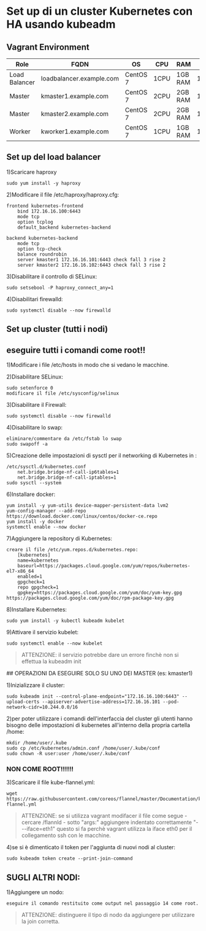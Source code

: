 # Set up di un cluster Kubernetes con HA usando kubeadm
## Vagrant Environment
|Role|FQDN|OS|CPU|RAM|IP|
|----|----|----|----|----|----|
|Load Balancer|loadbalancer.example.com|CentOS 7|1CPU|1GB RAM|172.16.16.100| 
|Master|kmaster1.example.com|CentOS 7|2CPU|2GB RAM|172.16.16.101|
|Master|kmaster2.example.com|CentOS 7|2CPU|2GB RAM|172.16.16.102|
|Worker|kworker1.example.com|CentOS 7|1CPU|1GB RAM|172.16.16.201|

## Set up del load balancer
1)Scaricare haproxy
    
    sudo yum install -y haproxy

2)Modificare il file /etc/haproxy/haproxy.cfg:

    frontend kubernetes-frontend
        bind 172.16.16.100:6443
        mode tcp
        option tcplog
        default_backend kubernetes-backend

    backend kubernetes-backend
        mode tcp
        option tcp-check
        balance roundrobin
        server kmaster1 172.16.16.101:6443 check fall 3 rise 2
        server kmaster2 172.16.16.102:6443 check fall 3 rise 2

3)Disabilitare il controllo di SELinux:
    
    sudo setsebool -P haproxy_connect_any=1

4)Disabilitari firewalld:

    sudo systemctl disable --now firewalld


## Set up cluster (tutti i nodi)
eseguire tutti i comandi come root!!
-------------------------------------
1)Modificare i file /etc/hosts in modo che si vedano le macchine.

2)Disabilitare SELinux:
    
    sudo setenforce 0
    modificare il file /etc/sysconfig/selinux

3)Disabilitare il Firewall:
    
    sudo systemctl disable --now firewalld

4)Disabilitare lo swap:
    
    eliminare/commentare da /etc/fstab lo swap
    sudo swapoff -a

5)Creazione delle impostazioni di sysctl per il networking di Kubernetes in :

    /etc/sysctl.d/kubernetes.conf
        net.bridge.bridge-nf-call-ip6tables=1
        net.bridge.bridge-nf-call-iptables=1
    sudo sysctl --system

6)Installare docker:

    yum install -y yum-utils device-mapper-persistent-data lvm2
    yum-config-manager --add-repo https://download.docker.com/linux/centos/docker-ce.repo
    yum install -y docker
    systemctl enable --now docker

7)Aggiungere la repository di Kubernetes:
    
    creare il file /etc/yum.repos.d/kubernetes.repo:
        [kubernetes]
        name=kubernetes
        baseurl=https://packages.cloud.google.com/yum/repos/kubernetes-el7-x86_64
        enabled=1
        gpgcheck=1
        repo gpgcheck=1
        gpgkey=https://packages.cloud.google.com/yum/doc/yum-key.gpg https://packages.cloud.google.com/yum/doc/rpm-package-key.gpg
    
8)Installare Kubernetes:

    sudo yum install -y kubectl kubeadm kubelet

9)Attivare il servizio kubelet:

    sudo systemctl enable --now kubelet

>ATTENZIONE: il servizio potrebbe dare un errore finchè non si effettua la kubeadm init


## OPERAZIONI DA ESEGUIRE SOLO SU UNO DEI MASTER (es: kmaster1) 

1)Inizializzare il cluster:

    sudo kubeadm init --control-plane-endpoint="172.16.16.100:6443" --upload-certs --apiserver-advertise-address=172.16.16.101 --pod-network-cidr=10.244.0.0/16

2)per poter utilizzare i comandi dell'interfaccia del cluster gli utenti hanno bisogno delle impostazioni di kubernetes all'interno della propria cartella /home:

    mkdir /home/user/.kube
    sudo cp /etc/kubernetes/admin.conf /home/user/.kube/conf
    sudo chown -R user:user /home/user/.kube/conf

### NON COME ROOT!!!!!!
3)Scaricare il file kube-flannel.yml:

    wget https://raw.githubusercontent.com/coreos/flannel/master/Documentation/kube-flannel.yml

>    ATTENZIONE: se si utilizza vagrant modifacer il file come segue
        - cercare /flannld
        - sotto "args:" aggiungere indentato correttamente "- --iface=eth1"
    questo si fa perchè vagrant utilizza la iface eth0 per il collegamento ssh con le macchine.

4)se si è dimenticato il token per l'aggiunta di nuovi nodi al cluster:

    sudo kubeadm token create --print-join-command


## SUGLI ALTRI NODI:
1)Aggiungere un nodo:

    eseguire il comando restituito come output nel passaggio 14 come root.
>ATTENZIONE: distinguere il tipo di nodo da aggiungere per utilizzare la join corretta.

